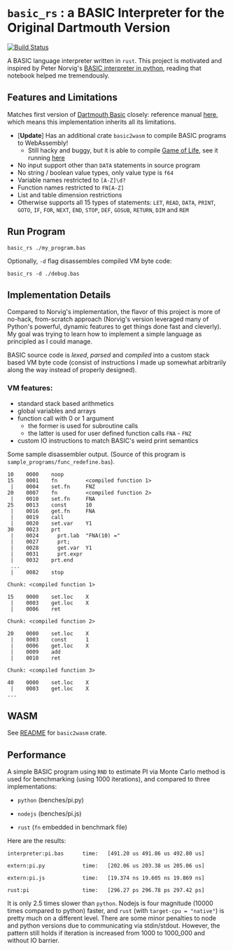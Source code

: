 # `basic_rs` : a BASIC Interpreter for the Original Dartmouth Version

[![Build Status](https://travis-ci.org/yiransheng/basic_rs.svg?branch=master)](https://travis-ci.org/yiransheng)


A BASIC language interpreter written in `rust`. This project is motivated and inspired by Peter Norvig's [BASIC interpreter in python](http://nbviewer.jupyter.org/github/norvig/pytudes/blob/master/ipynb/BASIC.ipynb), reading that notebook helped me tremendously.



## Features and Limitations

Matches first version of [Dartmouth Basic](https://en.wikipedia.org/wiki/Dartmouth_BASIC) closely: reference manual [here](http://web.archive.org/web/20120716185629/http://www.bitsavers.org/pdf/dartmouth/BASIC_Oct64.pdf), which means this implementation inherits all its limitations.

* [**Update**] Has an additional crate `basic2wasm` to compile BASIC programs to WebAssembly!
  * Still hacky and buggy, but it is able to compile  [Game of Life](http://nbviewer.jupyter.org/github/norvig/pytudes/blob/master/ipynb/BASIC.ipynb), see it running [here](http://subdued-afternoon.surge.sh/)
* No input support other than `DATA` statements in source program
* No string / boolean value types, only value type is `f64`
* Variable names restricted to `[A-Z]\d?` 
* Function names restricted to `FN[A-Z]`
* List and table dimension restrictions
* Otherwise supports all 15 types of statements: `LET`, `READ`, `DATA`, `PRINT`, `GOTO`, `IF`, `FOR`, `NEXT`, `END`, `STOP`, `DEF`, `GOSUB`, `RETURN`, `DIM` and `REM`



## Run Program

```shell
basic_rs ./my_program.bas 
```

Optionally, `-d` flag disassembles compiled VM byte code:

```
basic_rs -d ./debug.bas
```



## Implementation Details

Compared to Norvig's implementation, the flavor of this project is more of no-hack, from-scratch approach (Norvig's version leveraged many of Python's powerful, dynamic features to get things done fast and cleverly). My goal was trying to learn how to implement a simple language as principled as I could manage.



BASIC source code is _lexed_, _parsed_ and _compiled_ into a custom stack based VM byte code (consist of instructions I made up somewhat arbitrarily along the way instead of properly designed).



### VM features:

* standard stack based arithmetics
* global variables and arrays
* function call with 0 or 1 argument
  * the former is used for subroutine calls
  * the latter is used for user defined function calls `FNA` - `FNZ`
* custom IO instructions to match BASIC's weird print semantics



Some sample disassembler output. (Source of this program is `sample_programs/func_redefine.bas`).

```
10    0000    noop      
15    0001    fn         <compiled function 1>
 |    0004    set.fn     FNZ
20    0007    fn         <compiled function 2>
 |    0010    set.fn     FNA
25    0013    const      10
 |    0016    get.fn     FNA
 |    0019    call      
 |    0020    set.var    Y1
30    0023    prt       
 |    0024      prt.lab  "FNA(10) ="
 |    0027      prt;    
 |    0028      get.var  Y1
 |    0031      prt.expr
 |    0032    prt.end   
 ...
 |    0082    stop      

Chunk: <compiled function 1>

15    0000    set.loc    X
 |    0003    get.loc    X
 |    0006    ret       

Chunk: <compiled function 2>

20    0000    set.loc    X
 |    0003    const      1
 |    0006    get.loc    X
 |    0009    add       
 |    0010    ret       

Chunk: <compiled function 3>

40    0000    set.loc    X
 |    0003    get.loc    X
...    
```



## WASM

See [README](./basic2wasm/README.md) for `basic2wasm` crate.



## Performance

A simple BASIC program using `RND` to estimate PI via Monte Carlo method is used for benchmarking (using 1000 iterations), and compared to three implementations:

* `python`  (benches/pi.py)

* `nodejs` (benches/pi.js)

* `rust` (`fn` embedded in benchmark file)


Here are the results:

```
interpreter:pi.bas      time:   [491.20 us 491.86 us 492.80 us]                         

extern:pi.py            time:   [202.06 us 203.38 us 205.06 us]                         

extern:pi.js            time:   [19.374 ns 19.605 ns 19.869 ns]                         

rust:pi                 time:   [296.27 ps 296.78 ps 297.42 ps]
```



It is only 2.5 times slower than `python`. Nodejs is four magnitude (10000 times compared to python) faster, and `rust` (with `target-cpu = "native"`) is pretty much on a different level. There are some minor penalties to node and python versions due to communicating via stdin/stdout. However, the pattern still holds if iteration is increased from 1000 to 1000_000 and without IO barrier.
